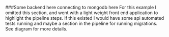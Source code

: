 ###Some backend here connecting to mongodb here
For this example I omitted this section, and went with a light weight front end application to highlight the pipeline steps. If this existed I would have some api automated tests running and maybe a section in the pipeline for running migrations. See diagram for more details.